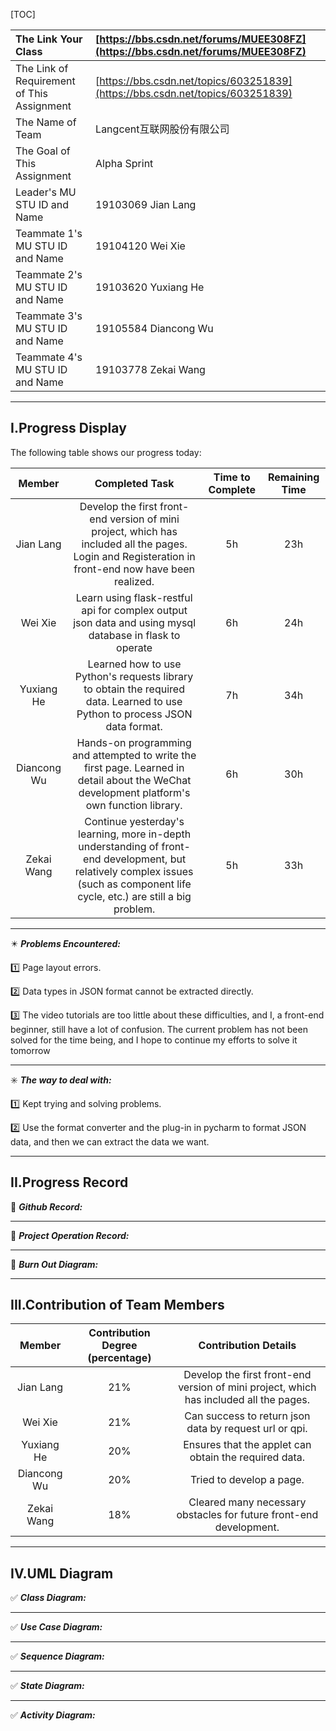 

[TOC]

| The Link Your Class                        | [https://bbs.csdn.net/forums/MUEE308FZ](https://bbs.csdn.net/forums/MUEE308FZ) |
| :----------------------------------------- | :----------------------------------------------------------- |
| The Link of Requirement of This Assignment | [https://bbs.csdn.net/topics/603251839](https://bbs.csdn.net/topics/603251839) |
| The Name of Team                           | Langcent互联网股份有限公司                                   |
| The Goal of This Assignment                | Alpha Sprint                                                 |
| Leader's MU STU ID and Name                | 19103069  Jian Lang                                          |
| Teammate 1's MU STU ID and Name            | 19104120  Wei Xie                                            |
| Teammate 2's MU STU ID and Name            | 19103620  Yuxiang He                                         |
| Teammate 3's MU STU ID and Name            | 19105584  Diancong Wu                                        |
| Teammate 4's MU STU ID and Name            | 19103778  Zekai Wang                                         |

------

## I.Progress Display

The following table shows our progress today:

|   Member    |                        Completed Task                        | Time to Complete | Remaining Time |
| :---------: | :----------------------------------------------------------: | :--------------: | :------------: |
|  Jian Lang  | Develop the first front-end version of mini project, which has included all the pages. Login and Registeration in front-end now have been realized. |        5h        |      23h       |
|   Wei Xie   | Learn using flask-restful api for complex output json data  and using mysql database in flask to operate |        6h        |      24h       |
| Yuxiang He  | Learned how to use Python's requests library to obtain the required data. Learned to use Python to process JSON data format. |        7h        |      34h       |
| Diancong Wu | Hands-on programming and attempted to write the first page. Learned in detail about the WeChat development platform's own function library. |        6h        |      30h       |
| Zekai Wang  | Continue yesterday's learning, more in-depth understanding of front-end development, but relatively complex issues (such as component life cycle, etc.) are still a big problem. |        5h        |      33h       |

------

✴️ ***Problems Encountered:***

1️⃣ Page layout errors.

2️⃣ Data types in JSON format cannot be extracted directly.

3️⃣ The video tutorials are too little about these difficulties, and I, a front-end beginner, still have a lot of confusion. The current problem has not been solved for the time being, and I hope to continue my efforts to solve it tomorrow

------

✳️ ***The way to deal with:***

1️⃣ Kept trying and solving problems.

2️⃣ Use the format converter and the plug-in in pycharm to format JSON data, and then we can extract the data we want.

------

## II.Progress Record

📝 ***Github Record:***



------

📝 ***Project Operation Record:***



------

 📝 ***Burn Out Diagram:***



------

## III.Contribution of Team Members

|   Member    | Contribution Degree (percentage) |                     Contribution Details                     |
| :---------: | :------------------------------: | :----------------------------------------------------------: |
|  Jian Lang  |               21%                | Develop the first front-end version of mini project, which has included all the pages. |
|   Wei Xie   |               21%                |    Can success to return json data by request url or qpi.    |
| Yuxiang He  |               20%                |    Ensures that the applet can obtain the required data.     |
| Diancong Wu |               20%                |                   Tried to develop a page.                   |
| Zekai Wang  |               18%                | Cleared many necessary obstacles for future front-end development. |

------

## IV.UML Diagram

✅ ***Class Diagram:***



------

✅ ***Use Case Diagram:***



------

✅ ***Sequence Diagram:***



------

✅ ***State Diagram:***



------

✅ ***Activity Diagram:***


